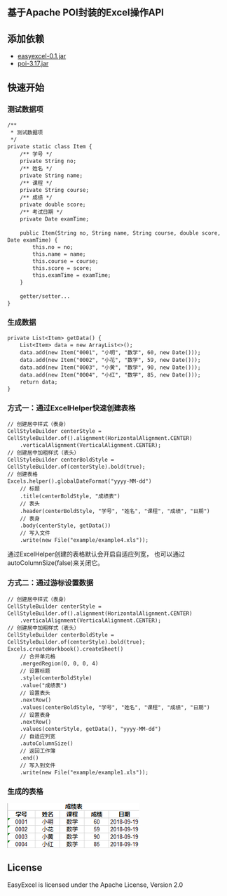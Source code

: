 ## 基于Apache POI封装的Excel操作API

## 添加依赖
- [easyexcel-0.1.jar](https://raw.githubusercontent.com/ffpy/EasyExcel/master/downloads/easyexcel-0.1.jar)
- [poi-3.17.jar](https://raw.githubusercontent.com/ffpy/EasyExcel/master/downloads/poi-3.17.jar)

## 快速开始
### 测试数据项
```
/**
 * 测试数据项
 */
private static class Item {
    /** 学号 */
    private String no;
    /** 姓名 */
    private String name;
    /** 课程 */
    private String course;
    /** 成绩 */
    private double score;
    /** 考试日期 */
    private Date examTime;

    public Item(String no, String name, String course, double score, Date examTime) {
        this.no = no;
        this.name = name;
        this.course = course;
        this.score = score;
        this.examTime = examTime;
    }

    getter/setter...
}
```

### 生成数据
```
private List<Item> getData() {
    List<Item> data = new ArrayList<>();
    data.add(new Item("0001", "小明", "数学", 60, new Date()));
    data.add(new Item("0002", "小花", "数学", 59, new Date()));
    data.add(new Item("0003", "小黄", "数学", 90, new Date()));
    data.add(new Item("0004", "小红", "数学", 85, new Date()));
    return data;
}
```

### 方式一：通过ExcelHelper快速创建表格
```
// 创建居中样式（表身）
CellStyleBuilder centerStyle = CellStyleBuilder.of().alignment(HorizontalAlignment.CENTER)
	.verticalAlignment(VerticalAlignment.CENTER);
// 创建居中加粗样式（表头）
CellStyleBuilder centerBoldStyle = CellStyleBuilder.of(centerStyle).bold(true);
// 创建表格
Excels.helper().globalDateFormat("yyyy-MM-dd")
	// 标题
	.title(centerBoldStyle, "成绩表")
	// 表头
	.header(centerBoldStyle, "学号", "姓名", "课程", "成绩", "日期")
	// 表身
	.body(centerStyle, getData())
	// 写入文件
	.write(new File("example/example4.xls"));
```
通过ExcelHelper创建的表格默认会开启自适应列宽，
也可以通过autoColumnSize(false)来关闭它。

### 方式二：通过游标设置数据
```
// 创建居中样式（表身）
CellStyleBuilder centerStyle = CellStyleBuilder.of().alignment(HorizontalAlignment.CENTER)
	.verticalAlignment(VerticalAlignment.CENTER);
// 创建居中加粗样式（表头）
CellStyleBuilder centerBoldStyle = CellStyleBuilder.of(centerStyle).bold(true);
Excels.createWorkbook().createSheet()
	// 合并单元格
	.mergedRegion(0, 0, 0, 4)
	// 设置标题
	.style(centerBoldStyle)
	.value("成绩表")
	// 设置表头
	.nextRow()
	.values(centerBoldStyle, "学号", "姓名", "课程", "成绩", "日期")
	// 设置表身
	.nextRow()
	.values(centerStyle, getData(), "yyyy-MM-dd")
	// 自适应列宽
	.autoColumnSize()
	// 返回工作簿
	.end()
	// 写入到文件
	.write(new File("example/example1.xls"));
```

### 生成的表格
![example](https://raw.githubusercontent.com/ffpy/EasyExcel/master/image/example.png)

## License
EasyExcel is licensed under the Apache License, Version 2.0 

